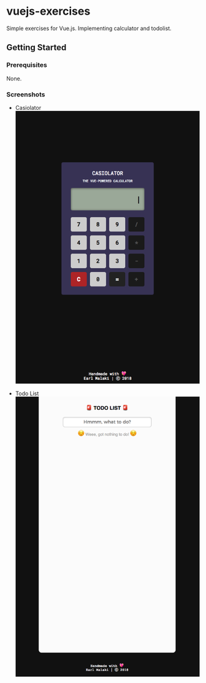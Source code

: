 


# vuejs-exercises

Simple exercises for Vue.js. Implementing calculator and todolist.

## Getting Started

### Prerequisites

None.

### Screenshots

* Casiolator
![Casiolator](https://raw.githubusercontent.com/earlmalaki/vuejs-exercises/master/assets/casiolator.png)

* Todo List
![Todo List](https://raw.githubusercontent.com/earlmalaki/vuejs-exercises/master/assets/todolist.png)